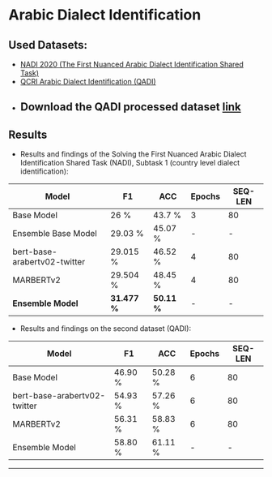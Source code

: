# Arabic Dialect Identification
## Used Datasets:
 - [NADI 2020 (The First Nuanced Arabic Dialect Identification Shared Task)](https://github.com/UBC-NLP/nadi)
 - [QCRI Arabic Dialect Identification (QADI)](https://github.com/qcri/QADI)
 - ## Download the QADI processed dataset [link](https://drive.google.com/file/d/1-4EVHyvmaJLao6WLqYYifVIprhQgihi3/view?usp=share_link)
 
## Results 
 - Results and findings of the Solving the First Nuanced Arabic Dialect Identification Shared Task (NADI), Subtask 1 (country level dialect identification):
 
Model | F1 |ACC | Epochs | SEQ-LEN
------ |------|-----|------|----| 
Base Model |26 %|43.7 %| 3 | 80
Ensemble Base Model |29.03 %|45.07 %| - | -
bert-base-arabertv02-twitter | 29.015 %|  46.52 % | 4 | 80
MARBERTv2 | 29.504 %| 48.45 % | 4 | 80
**Ensemble Model**| **31.477 %**| **50.11 %** | - | -


 - Results and findings on the second dataset (QADI):

Model | F1 |ACC | Epochs | SEQ-LEN
------ |------|-----|------|----| 
Base Model |46.90 %|50.28 %| 6 | 80
bert-base-arabertv02-twitter | 54.93 %| 57.26 % | 6 | 80
MARBERTv2 | 56.31 %| 58.83 %| 6 | 80
Ensemble Model | 58.80 % |  61.11 % | - | -
---------------------
